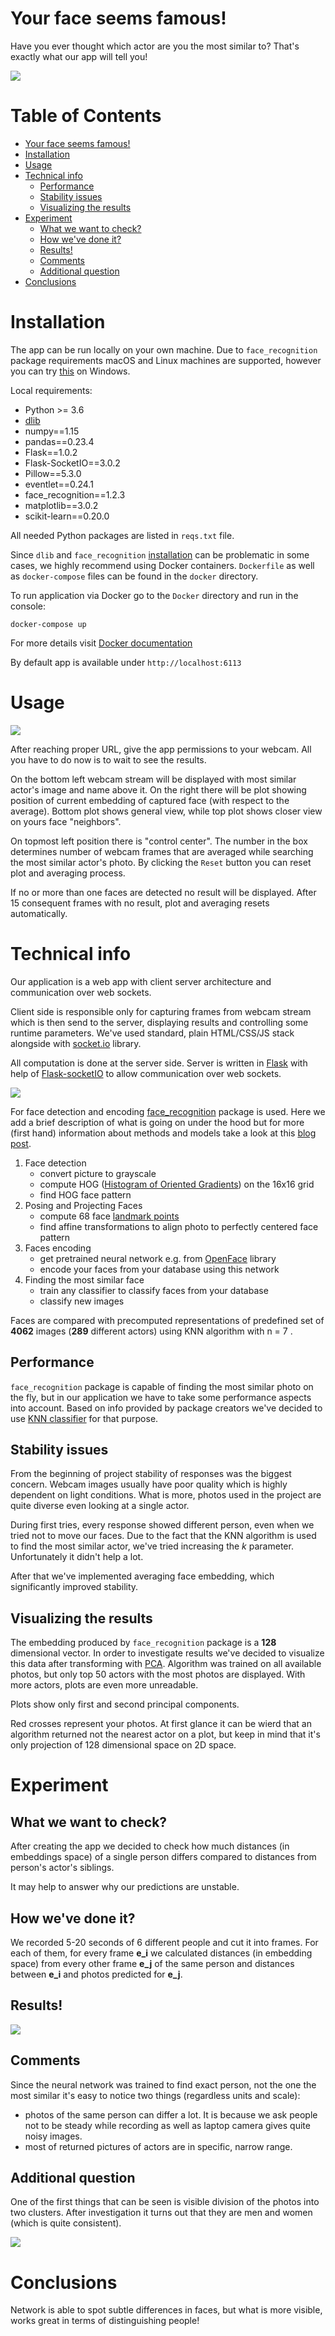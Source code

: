 # Your face seems famous!

Have you ever thought which actor are you the most similar to? That's exactly what our app will tell you!

![](images/pjt.png)

Table of Contents
=================

   * [Your face seems famous!](#your-face-seems-famous)
   * [Installation](#installation)
   * [Usage](#usage)
   * [Technical info](#technical-info)
      * [Performance](#performance)
      * [Stability issues](#stability-issues)
      * [Visualizing the results](#visualizing-the-results)
   * [Experiment](#experiment)
      * [What we want to check?](#what-we-want-to-check)
      * [How we've done it?](#how-weve-done-it)
      * [Results!](#results)
      * [Comments](#comments)
      * [Additional question](#additional-question)
   * [Conclusions](#conclusions)

# Installation

The app can be run locally on your own machine. Due to `face_recognition` package requirements macOS and Linux machines are supported, however you can try [this](https://github.com/ageitgey/face_recognition/issues/175#issue-257710508) on Windows.

Local requirements:

- Python >= 3.6
- [dlib](http://dlib.net/)
- numpy==1.15
- pandas==0.23.4
- Flask==1.0.2
- Flask-SocketIO==3.0.2
- Pillow==5.3.0
- eventlet==0.24.1
- face_recognition==1.2.3
- matplotlib==3.0.2
- scikit-learn==0.20.0

All needed Python packages are listed in `reqs.txt` file.

Since `dlib` and `face_recognition` [installation](https://github.com/ageitgey/face_recognition#installation) can be problematic in some cases, we highly recommend using Docker containers. `Dockerfile` as well as `docker-compose` files can be found in the `docker` directory.

To run application via Docker go to the `Docker` directory and run in the console:

```docker-compose up```

For more details visit [Docker documentation](https://docs.docker.com/get-started/)

By default app is available under `http://localhost:6113`

# Usage

![](images/new_vertical.png)

After reaching proper URL, give the app permissions to your webcam. All you have to do now is to wait to see the results.

On the bottom left webcam stream will be displayed with most similar actor's image and name above it. On the right there will be plot showing position of current embedding of captured face (with respect to the average). Bottom plot shows general view, while top plot shows closer view on yours face "neighbors".

On topmost left position there is "control center". The number in the box determines number of webcam frames that are averaged while searching the most similar actor's photo. By clicking the `Reset` button you can reset plot and averaging process.

If no or more than one faces are detected no result will be displayed. After 15 consequent frames with no result, plot and averaging resets automatically.

# Technical info

Our application is a web app with client server architecture and communication over web sockets.

Client side is responsible only for capturing frames from webcam stream which is then send to the server, displaying results and controlling some runtime parameters. We've used standard, plain HTML/CSS/JS stack alongside with [socket.io](https://socket.io/) library.  

All computation is done at the server side. Server is written in [Flask](http://flask.pocoo.org/) with help of [Flask-socketIO](https://flask-socketio.readthedocs.io/en/latest/) to allow communication over web sockets.

![](images/diagram.png)

For face detection and encoding [face_recognition](https://github.com/ageitgey/face_recognition) package is used. Here we add a brief description of what is going on under the hood but for more (first hand) information about methods and models take a look at this [blog post](https://medium.com/@ageitgey/machine-learning-is-fun-part-4-modern-face-recognition-with-deep-learning-c3cffc121d78).

1. Face detection
   - convert picture to grayscale
   - compute HOG ([Histogram of Oriented Gradients](https://lear.inrialpes.fr/people/triggs/pubs/Dalal-cvpr05.pdf)) on the 16x16 grid
   - find HOG face pattern
2. Posing and Projecting Faces
   - compute 68 face [landmark points](http://www.csc.kth.se/~vahidk/papers/KazemiCVPR14.pdf)
   - find affine transformations to align photo to perfectly centered face pattern
3. Faces encoding
   - get pretrained neural network e.g. from [OpenFace](https://cmusatyalab.github.io/openface/) library
   - encode your faces from your database using this network
4. Finding the most similar face
   - train any classifier to classify faces from your database
   - classify new images

Faces are compared with precomputed representations of predefined set of **4062** images (**289** different actors) using KNN algorithm with n = 7 .

## Performance

`face_recognition` package is capable of finding the most similar photo on the fly, but in our application we have to take some performance aspects into account. Based on info provided by package creators we've decided to use [KNN classifier](https://github.com/ageitgey/face_recognition/blob/master/examples/face_recognition_knn.py) for that purpose.

## Stability issues

From the beginning of project stability of responses was the biggest concern.
Webcam images usually have poor quality which is highly dependent on light conditions.
What is more, photos used in the project are quite diverse even looking at a single actor.

During first tries, every response showed different person, even when we tried not to move our faces.
Due to the fact that the KNN algorithm is used to find the most similar actor, we've tried increasing the *k* parameter.
Unfortunately it didn't help a lot.

After that we've implemented averaging face embedding, which significantly improved stability.

## Visualizing the results

The embedding produced by `face_recognition` package is a **128** dimensional vector.
In order to investigate results we've decided to visualize this data after transforming with [PCA](https://en.wikipedia.org/wiki/Principal_component_analysis).
Algorithm was trained on all available photos, but only top 50 actors with the most photos are displayed.
With more actors, plots are even more unreadable.

Plots show only first and second principal components.

Red crosses represent your photos.
At first glance it can be wierd that an algorithm returned not the nearest actor on a plot, but keep in mind that it's only projection of 128 dimensional space on 2D space.


# Experiment

## What we want to check?

After creating the app we decided to check how much distances (in embeddings space) of a single person differs compared to distances from person's actor's siblings.

It may help to answer why our predictions are unstable.

## How we've done it?

We recorded 5-20 seconds of 6 different people and cut it into frames.
For each of them, for every frame **e_i** we calculated distances (in embedding space) from every other frame **e_j** of the same person and distances between **e_i** and photos predicted for **e_j**.

## Results!

![](images/embeplot.png)

## Comments

Since the neural network was trained to find exact person, not the one the most similar it's easy to notice two things (regardless units and scale):

- photos of the same person can differ a lot. It is because we ask people not to be steady while recording as well as laptop camera gives quite noisy images.
- most of returned pictures of actors are in specific, narrow range.

## Additional question

One of the first things that can be seen is visible division of the photos into two clusters. After investigation it turns out that they are men and women (which is quite consistent).

![](images/pca_wm.png)

# Conclusions

Network is able to spot subtle differences in faces, but what is more visible, works great in terms of distinguishing people!
